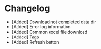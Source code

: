 # Changelog


* [Added] Download not completed data dir
* [Added] Error log information
* [Added] Common excel file download
* [Added] Tags
* [Added] Refresh button